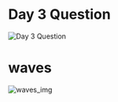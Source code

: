 # Day 3 Question
![Day 3 Question](https://github.com/user-attachments/assets/4d88c2fb-5f56-44a1-85e8-6c4696abc7a9)

# waves
![waves_img](https://github.com/user-attachments/assets/de33374d-e064-4d15-a19a-a470ac364598)
